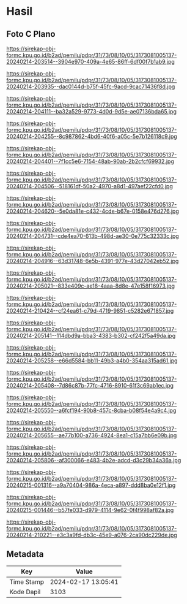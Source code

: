 # Hasil

## Foto C Plano

https://sirekap-obj-formc.kpu.go.id/b2ad/pemilu/pdpr/31/73/08/10/05/3173081005137-20240214-203514--3904e970-409a-4e65-86ff-6df00f7b1ab9.jpg

https://sirekap-obj-formc.kpu.go.id/b2ad/pemilu/pdpr/31/73/08/10/05/3173081005137-20240214-203935--dac0144d-b75f-45fc-9acd-9cac71436f8d.jpg

https://sirekap-obj-formc.kpu.go.id/b2ad/pemilu/pdpr/31/73/08/10/05/3173081005137-20240214-204111--ba32a529-9773-4d0d-9d5e-ae07136bda65.jpg

https://sirekap-obj-formc.kpu.go.id/b2ad/pemilu/pdpr/31/73/08/10/05/3173081005137-20240214-204255--8c987862-4bd6-40f6-a05c-5e7b126118c9.jpg

https://sirekap-obj-formc.kpu.go.id/b2ad/pemilu/pdpr/31/73/08/10/05/3173081005137-20240214-204401--7f1cc5e6-7154-48ab-90ab-2b2cfcf69932.jpg

https://sirekap-obj-formc.kpu.go.id/b2ad/pemilu/pdpr/31/73/08/10/05/3173081005137-20240214-204506--518161df-50a2-4970-a8d1-497aef22cfd0.jpg

https://sirekap-obj-formc.kpu.go.id/b2ad/pemilu/pdpr/31/73/08/10/05/3173081005137-20240214-204620--5e0da81e-c432-4cde-b67e-0158e476d276.jpg

https://sirekap-obj-formc.kpu.go.id/b2ad/pemilu/pdpr/31/73/08/10/05/3173081005137-20240214-204731--cde4ea70-613b-498d-ae30-0e775c32333c.jpg

https://sirekap-obj-formc.kpu.go.id/b2ad/pemilu/pdpr/31/73/08/10/05/3173081005137-20240214-204916--63d31748-6e5b-4391-977e-43d27042eb52.jpg

https://sirekap-obj-formc.kpu.go.id/b2ad/pemilu/pdpr/31/73/08/10/05/3173081005137-20240214-205021--833e409c-ae18-4aaa-8d8e-47e158f16973.jpg

https://sirekap-obj-formc.kpu.go.id/b2ad/pemilu/pdpr/31/73/08/10/05/3173081005137-20240214-210424--cf24ea61-c79d-4719-9851-c5282e671857.jpg

https://sirekap-obj-formc.kpu.go.id/b2ad/pemilu/pdpr/31/73/08/10/05/3173081005137-20240214-205141--114dbd9a-bba3-4383-b302-cf242f5a49da.jpg

https://sirekap-obj-formc.kpu.go.id/b2ad/pemilu/pdpr/31/73/08/10/05/3173081005137-20240214-205258--e66d5584-bb11-49b3-a4b0-354aa315ad61.jpg

https://sirekap-obj-formc.kpu.go.id/b2ad/pemilu/pdpr/31/73/08/10/05/3173081005137-20240214-205408--7d86c87b-77fc-4716-8910-61f3c69ab1ec.jpg

https://sirekap-obj-formc.kpu.go.id/b2ad/pemilu/pdpr/31/73/08/10/05/3173081005137-20240214-205550--a6fcf194-90b8-457c-8cba-b08f54e4a9c4.jpg

https://sirekap-obj-formc.kpu.go.id/b2ad/pemilu/pdpr/31/73/08/10/05/3173081005137-20240214-205655--ae77b100-a736-4924-8ea1-c15a7bb6e09b.jpg

https://sirekap-obj-formc.kpu.go.id/b2ad/pemilu/pdpr/31/73/08/10/05/3173081005137-20240214-205806--af300066-e483-4b2e-adcd-d3c29b34a36a.jpg

https://sirekap-obj-formc.kpu.go.id/b2ad/pemilu/pdpr/31/73/08/10/05/3173081005137-20240215-001316--a9a70404-986a-4eca-a897-ddd8ba0e12f1.jpg

https://sirekap-obj-formc.kpu.go.id/b2ad/pemilu/pdpr/31/73/08/10/05/3173081005137-20240215-001446--b57fe033-d979-4114-9e62-0f4f998af82a.jpg

https://sirekap-obj-formc.kpu.go.id/b2ad/pemilu/pdpr/31/73/08/10/05/3173081005137-20240214-210221--e3c3a9fd-db3c-45e9-a076-2ca90dc229de.jpg


## Metadata

| Key        | Value               |
| ---------- | ------------------- |
| Time Stamp | 2024-02-17 13:05:41 |
| Kode Dapil | 3103                |



